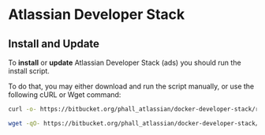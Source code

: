 # Atlassian Developer Stack

## Install and Update
To **install** or **update** Atlassian Developer Stack (ads) you should run the install script.

To do that, you may either download and run the script manually, or use the following cURL or Wget command:

```sh
curl -o- https://bitbucket.org/phall_atlassian/docker-developer-stack/raw/master/install.sh | bash
```
```sh
wget -qO- https://bitbucket.org/phall_atlassian/docker-developer-stack/raw/master/install.sh | bash
```